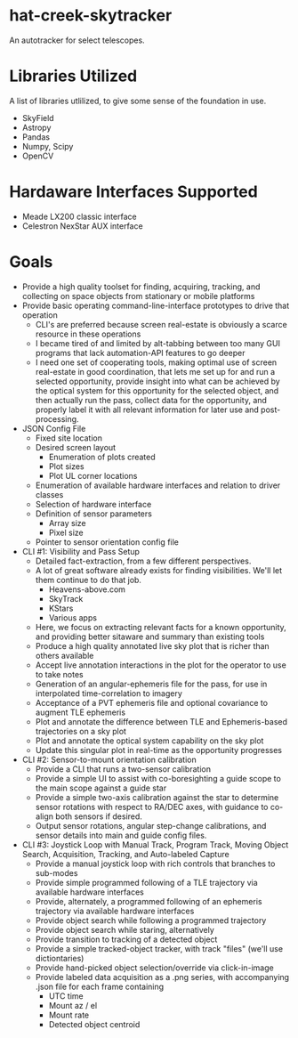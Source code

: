 # hat-creek-skytracker
An autotracker for select telescopes.

# Libraries Utilized

A list of libraries utlilized, to give some sense of the foundation in use.

- SkyField
- Astropy
- Pandas
- Numpy, Scipy
- OpenCV

# Hardaware Interfaces Supported

- Meade LX200 classic interface
- Celestron NexStar AUX interface

# Goals

- Provide a high quality toolset for finding, acquiring, tracking, and collecting on space objects from stationary or mobile platforms
- Provide basic operating command-line-interface prototypes to drive that operation
    - CLI's are preferred because screen real-estate is obviously a scarce resource in these operations
    - I became tired of and limited by alt-tabbing between too many GUI programs that lack automation-API features to go deeper
    - I need one set of cooperating tools, making optimal use of screen real-estate in good coordination, that lets me set up for and run a selected opportunity, provide insight into what can be achieved by the optical system for this opportunity for the selected object, and then actually run the pass, collect data for the opportunity, and properly label it with all relevant information for later use and post-processing.
- JSON Config File
    - Fixed site location
    - Desired screen layout
        - Enumeration of plots created
        - Plot sizes
        - Plot UL corner locations
    - Enumeration of available hardware interfaces and relation to driver classes
    - Selection of hardware interface
    - Definition of sensor parameters
        - Array size
        - Pixel size
    - Pointer to sensor orientation config file
- CLI #1: Visibility and Pass Setup 
    - Detailed fact-extraction, from a few different perspectives.
    - A lot of great software already exists for finding visibilities. We'll let them continue to do that job.
        - Heavens-above.com
        - SkyTrack
        - KStars
        - Various apps
    - Here, we focus on extracting relevant facts for a known opportunity, and providing better sitaware and summary than existing tools
    - Produce a high quality annotated live sky plot that is richer than others available
    - Accept live annotation interactions in the plot for the operator to use to take notes
    - Generation of an angular-ephemeris file for the pass, for use in interpolated time-correlation to imagery
    - Acceptance of a PVT ephemeris file and optional covariance to augment TLE ephemeris
    - Plot and annotate the difference between TLE and Ephemeris-based trajectories on a sky plot
    - Plot and annotate the optical system capability on the sky plot
    - Update this singular plot in real-time as the opportunity progresses
- CLI #2: Sensor-to-mount orientation calibration
    - Provide a CLI that runs a two-sensor calibration
    - Provide a simple UI to assist with co-boresighting a guide scope to the main scope against a guide star
    - Provide a simple two-axis calibration against the star to determine sensor rotations with respect to RA/DEC axes, with guidance to co-align both sensors if desired.
    - Output sensor rotations, angular step-change calibrations, and sensor details into main and guide config files.
- CLI #3: Joystick Loop with Manual Track, Program Track, Moving Object Search, Acquisition, Tracking, and Auto-labeled Capture
    - Provide a manual joystick loop with rich controls that branches to sub-modes
    - Provide simple programmed following of a TLE trajectory via available hardware interfaces
    - Provide, alternately, a programmed following of an ephemeris trajectory via available hardware interfaces
    - Provide object search while following a programmed trajectory
    - Provide object search while staring, alternatively
    - Provide transition to tracking of a detected object
    - Provide a simple tracked-object tracker, with track "files" (we'll use dictiontaries)
    - Provide hand-picked object selection/override via click-in-image
    - Provide labeled data acquisition as a .png series, with accompanying .json file for each frame containing
        - UTC time
        - Mount az / el
        - Mount rate
        - Detected object centroid